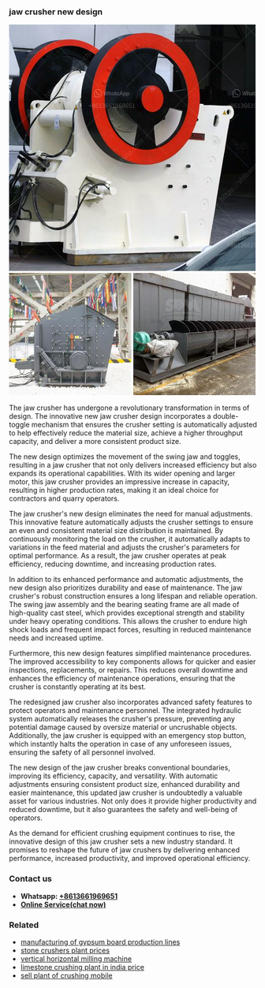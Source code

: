 <h3>jaw crusher new design</h3><img src='1706773301.jpg' alt=''><p>The jaw crusher has undergone a revolutionary transformation in terms of design. The innovative new jaw crusher design incorporates a double-toggle mechanism that ensures the crusher setting is automatically adjusted to help effectively reduce the material size, achieve a higher throughput capacity, and deliver a more consistent product size.</p><p>The new design optimizes the movement of the swing jaw and toggles, resulting in a jaw crusher that not only delivers increased efficiency but also expands its operational capabilities. With its wider opening and larger motor, this jaw crusher provides an impressive increase in capacity, resulting in higher production rates, making it an ideal choice for contractors and quarry operators.</p><p>The jaw crusher's new design eliminates the need for manual adjustments. This innovative feature automatically adjusts the crusher settings to ensure an even and consistent material size distribution is maintained. By continuously monitoring the load on the crusher, it automatically adapts to variations in the feed material and adjusts the crusher's parameters for optimal performance. As a result, the jaw crusher operates at peak efficiency, reducing downtime, and increasing production rates.</p><p>In addition to its enhanced performance and automatic adjustments, the new design also prioritizes durability and ease of maintenance. The jaw crusher's robust construction ensures a long lifespan and reliable operation. The swing jaw assembly and the bearing seating frame are all made of high-quality cast steel, which provides exceptional strength and stability under heavy operating conditions. This allows the crusher to endure high shock loads and frequent impact forces, resulting in reduced maintenance needs and increased uptime.</p><p>Furthermore, this new design features simplified maintenance procedures. The improved accessibility to key components allows for quicker and easier inspections, replacements, or repairs. This reduces overall downtime and enhances the efficiency of maintenance operations, ensuring that the crusher is constantly operating at its best.</p><p>The redesigned jaw crusher also incorporates advanced safety features to protect operators and maintenance personnel. The integrated hydraulic system automatically releases the crusher's pressure, preventing any potential damage caused by oversize material or uncrushable objects. Additionally, the jaw crusher is equipped with an emergency stop button, which instantly halts the operation in case of any unforeseen issues, ensuring the safety of all personnel involved.</p><p>The new design of the jaw crusher breaks conventional boundaries, improving its efficiency, capacity, and versatility. With automatic adjustments ensuring consistent product size, enhanced durability and easier maintenance, this updated jaw crusher is undoubtedly a valuable asset for various industries. Not only does it provide higher productivity and reduced downtime, but it also guarantees the safety and well-being of operators.</p><p>As the demand for efficient crushing equipment continues to rise, the innovative design of this jaw crusher sets a new industry standard. It promises to reshape the future of jaw crushers by delivering enhanced performance, increased productivity, and improved operational efficiency.</p><h3>Contact us</h3><ul><li><strong>Whatsapp:&nbsp;<a href="https://wa.me/8613661969651">+8613661969651</a></strong></li><li><a href="https://swt.shibang-china.com/?git&amp;zhl&amp;jaw crusher new design"><strong>Online Service(chat now)</strong></a></li></ul><h3>Related</h3><ul><li><a href='manufacturing of gypsum board production lines.md'>manufacturing of gypsum board production lines</a></li><li><a href='stone crushers plant prices.md'>stone crushers plant prices</a></li><li><a href='vertical horizontal milling machine.md'>vertical horizontal milling machine</a></li><li><a href='limestone crushing plant in india price.md'>limestone crushing plant in india price</a></li><li><a href='sell plant of crushing mobile.md'>sell plant of crushing mobile</a></li></ul>